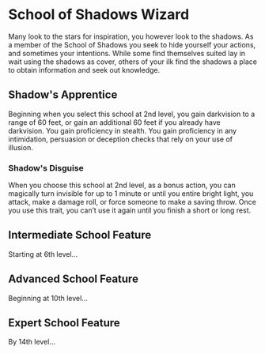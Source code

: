 # School of Shadows Wizard

Many look to the stars for inspiration, you however look to the shadows. As a member of the School of Shadows you seek to hide yourself your actions, and sometimes your intentions.  While some find themselves suited lay in wait using the shadows as cover, others of your ilk find the shadows a place to obtain information and seek out knowledge.

## Shadow's Apprentice

Beginning when you select this school at 2nd level, you gain darkvision to a range of 60 feet, or gain an additional 60 feet if you already have darkvision. You gain proficiency in stealth.  You gain proficiency in any intimidation, persuasion or deception checks that rely on your use of illusion.

### Shadow's Disguise

When you choose this school at 2nd level, as a bonus action, you can magically turn invisible for up to 1 minute or until you entire bright light, you attack, make a damage roll, or force someone to make a saving throw. Once you use this trait, you can’t use it again until you finish a short or long rest.

## Intermediate School Feature

Starting at 6th level...

## Advanced School Feature

Beginning at 10th level...

## Expert School Feature

By 14th level...

